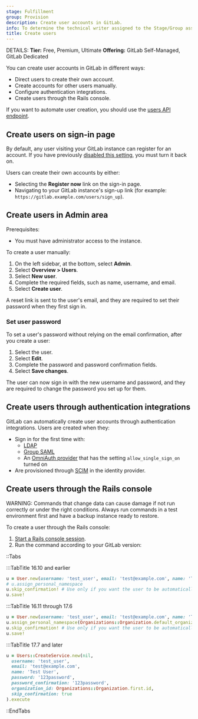 ```yaml
---
stage: Fulfillment
group: Provision
description: Create user accounts in GitLab.
info: To determine the technical writer assigned to the Stage/Group associated with this page, see https://handbook.gitlab.com/handbook/product/ux/technical-writing/#assignments
title: Create users
---
```


DETAILS:
**Tier:** Free, Premium, Ultimate
**Offering:** GitLab Self-Managed, GitLab Dedicated

You can create user accounts in GitLab in different ways:

- Direct users to create their own account.
- Create accounts for other users manually.
- Configure authentication integrations.
- Create users through the Rails console.

If you want to automate user creation, you should use the [users API endpoint](../../../api/users.md#create-a-user).

## Create users on sign-in page

By default, any user visiting your GitLab instance can register for an account.
If you have previously [disabled this setting](../../../administration/settings/sign_up_restrictions.md#disable-new-sign-ups), you must turn it back on.

Users can create their own accounts by either:

- Selecting the **Register now** link on the sign-in page.
- Navigating to your GitLab instance's sign-up link (for example: `https://gitlab.example.com/users/sign_up`).

## Create users in Admin area

Prerequisites:

- You must have administrator access to the instance.

To create a user manually:

1. On the left sidebar, at the bottom, select **Admin**.
1. Select **Overview > Users**.
1. Select **New user**.
1. Complete the required fields, such as name, username, and email.
1. Select **Create user**.

A reset link is sent to the user's email, and they are required to set their password when they first sign in.

### Set user password

To set a user's password without relying on the email confirmation, after you create a user:

1. Select the user.
1. Select **Edit**.
1. Complete the password and password confirmation fields.
1. Select **Save changes**.

The user can now sign in with the new username and password,
and they are required to change the password you set up for them.

## Create users through authentication integrations

GitLab can automatically create user accounts through authentication integrations.
Users are created when they:

- Sign in for the first time with:
  - [LDAP](../../../administration/auth/ldap/index.md)
  - [Group SAML](../../group/saml_sso/index.md)
  - An [OmniAuth provider](../../../integration/omniauth.md) that has the setting `allow_single_sign_on` turned on
- Are provisioned through [SCIM](../../group/saml_sso/scim_setup.md) in the identity provider.

## Create users through the Rails console

WARNING:
Commands that change data can cause damage if not run correctly or under the right conditions.
Always run commands in a test environment first and have a backup instance ready to restore.

To create a user through the Rails console:

1. [Start a Rails console session](../../../administration/operations/rails_console.md#starting-a-rails-console-session).
1. Run the command according to your GitLab version:

  ::Tabs

  :::TabTitle 16.10 and earlier

  ```ruby
  u = User.new(username: 'test_user', email: 'test@example.com', name: 'Test User', password: 'password', password_confirmation: 'password')
  # u.assign_personal_namespace
  u.skip_confirmation! # Use only if you want the user to be automatically confirmed. If you do not use this, the user receives a confirmation email.
  u.save!
  ```

  :::TabTitle 16.11 through 17.6

  ```ruby
  u = User.new(username: 'test_user', email: 'test@example.com', name: 'Test User', password: 'password', password_confirmation: 'password')
  u.assign_personal_namespace(Organizations::Organization.default_organization)
  u.skip_confirmation! # Use only if you want the user to be automatically confirmed. If you do not use this, the user receives a confirmation email.
  u.save!
  ```

  :::TabTitle 17.7 and later

  ```ruby
  u = Users::CreateService.new(nil,
    username: 'test_user',
    email: 'test@example.com',
    name: 'Test User',
    password: '123password',
    password_confirmation: '123password',
    organization_id: Organizations::Organization.first.id,
    skip_confirmation: true
  ).execute
  ```

  ::EndTabs
